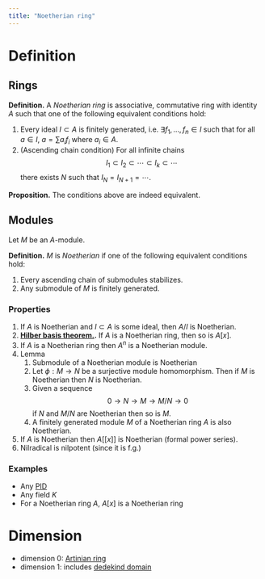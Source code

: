 ```yaml
---
title: "Noetherian ring"
---
```


# Definition
## Rings
**Definition.** A _Noetherian ring_ is associative, commutative ring with identity $A$ such that one of the following equivalent conditions hold:
1. Every ideal $I\subset A$ is finitely generated, i.e. $\exists f_1,\dots,f_n\in I$ such that for all $a\in I$, $a=\sum a_i f_i$ where $a_i\in A$.
2. (Ascending chain condition) For all infinite chains $$ I_1\subset I_2\subset\cdots\subset I_k\subset\cdots $$ there exists $N$ such that $I_N=I_{N+1}=\cdots$.

**Proposition.** The conditions above are indeed equivalent.

## Modules
Let $M$ be an $A$-module.

**Definition.** $M$ is *Noetherian* if one of the following equivalent conditions hold:
1. Every ascending chain of submodules stabilizes.
2. Any submodule of $M$ is finitely generated.

### Properties

1. If $A$ is Noetherian and $I\subset A$ is some ideal, then $A/I$ is Noetherian.
2. **[Hilber basis theorem.](<notes/ntpy/Theorems/Ring Theory/Hilbert basis theorem.md>).** If $A$ is a Noetherian ring, then so is $A[x]$.
3. If $A$ is a Noetherian ring then $A^n$ is a Noetherian module.
4. Lemma
	1. Submodule of a Noetherian module is Noetherian
	2. Let $\phi:M\to N$ be a surjective module homomorphism. Then if $M$ is Noetherian then $N$ is Noetherian.
	3.  Given a sequence $$0\to N\to M\to M/N\to 0$$ if $N$ and $M/N$ are Noetherian then so is $M$.
	4.  A finitely generated module $M$ of a Noetherian ring $A$ is also Noetherian.
5. If $A$ is Noetherian then $A[[x]]$ is Noetherian (formal power series).
6. Nilradical is nilpotent (since it is f.g.)

### Examples
- Any [PID](<notes/ntpy/Definitions/Ring theory/Principal ideal domain.md>) 
- Any field $K$
- For a Noetherian ring $A$, $A[x]$ is a Noetherian ring

# Dimension
- dimension 0: [Artinian ring](<notes/ntpy/Definitions/Ring theory/Artinian ring.md>)
- dimension 1: includes [dedekind domain](<notes/ntpy/Definitions/Algebraic Number Theory/dedekind domain.md>)